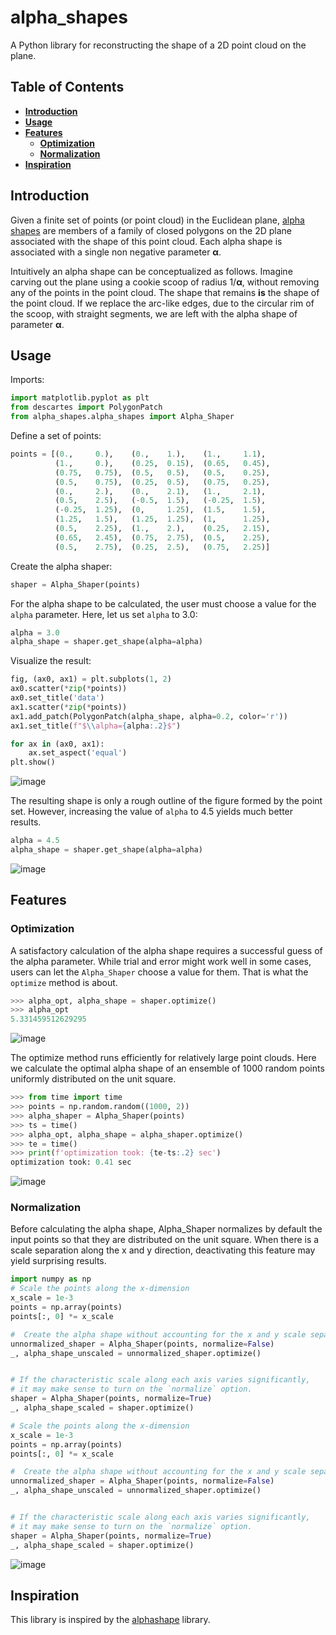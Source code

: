 # alpha_shapes
A Python library for reconstructing the shape of a 2D point cloud on the plane.

## Table of Contents
* **[Introduction](#introduction)**
* **[Usage](#usage)**
* **[Features](#features)**
  * **[Optimization](#optimization)**
  * **[Normalization](#normalization)**
* **[Inspiration](#inspiration)**

## Introduction
Given a finite set of points (or point cloud) in the Euclidean plane, [alpha shapes](https://en.wikipedia.org/wiki/Alpha_shape) are members of a family of closed polygons on the 2D plane associated with the shape of this point cloud. Each alpha shape is associated with a single non negative parameter **α**. 

Intuitively an alpha shape can be conceptualized as follows. Imagine carving out the plane using a cookie scoop of radius 1/**α**, without removing any of the points in the point cloud. The shape that remains **is** the shape of the point cloud. If we replace the arc-like edges, due to the circular rim of the scoop, with straight segments, we are left with the alpha shape of parameter **α**.

## Usage
Imports:
```python
import matplotlib.pyplot as plt
from descartes import PolygonPatch
from alpha_shapes.alpha_shapes import Alpha_Shaper
```
Define a set of points:
```python
points = [(0.,     0.),    (0.,    1.),    (1.,     1.1),
          (1.,     0.),    (0.25,  0.15),  (0.65,   0.45),
          (0.75,   0.75),  (0.5,   0.5),   (0.5,    0.25),
          (0.5,    0.75),  (0.25,  0.5),   (0.75,   0.25),
          (0.,     2.),    (0.,    2.1),   (1.,     2.1),
          (0.5,    2.5),   (-0.5,  1.5),   (-0.25,  1.5),
          (-0.25,  1.25),  (0,     1.25),  (1.5,    1.5),
          (1.25,   1.5),   (1.25,  1.25),  (1,      1.25),
          (0.5,    2.25),  (1.,    2.),    (0.25,   2.15),
          (0.65,   2.45),  (0.75,  2.75),  (0.5,    2.25),
          (0.5,    2.75),  (0.25,  2.5),   (0.75,   2.25)]
```
Create the alpha shaper:
```python
shaper = Alpha_Shaper(points)
```
For the alpha shape to be calculated, the user must choose a value for the `alpha` parameter.
Here, let us set `alpha` to 3.0:
```python
alpha = 3.0
alpha_shape = shaper.get_shape(alpha=alpha)
```
Visualize the result:
```python
fig, (ax0, ax1) = plt.subplots(1, 2)
ax0.scatter(*zip(*points))
ax0.set_title('data')
ax1.scatter(*zip(*points))
ax1.add_patch(PolygonPatch(alpha_shape, alpha=0.2, color='r'))
ax1.set_title(f"$\\alpha={alpha:.2}$")

for ax in (ax0, ax1):
    ax.set_aspect('equal')
plt.show()
```
![image](./figures/Figure_1.png) 

The resulting shape is only a rough outline of the figure formed by the point set. 
However, increasing the value of `alpha` to 4.5 yields much better results.
```python
alpha = 4.5
alpha_shape = shaper.get_shape(alpha=alpha)
```
![image](./figures/Figure_2.png) 

##  Features
###  Optimization
A satisfactory calculation of the alpha shape requires a successful guess of the alpha parameter. While trial and error might work well in some cases, users can let the `Alpha_Shaper` choose a value for them. That is what the `optimize` method is about.
```python
>>> alpha_opt, alpha_shape = shaper.optimize()
>>> alpha_opt
5.331459512629295
```
![image](./figures/simple_optimized.png) 

The optimize method runs efficiently for relatively large point clouds. Here we calculate the optimal alpha shape of an ensemble of 1000 random points uniformly distributed on the unit square.  

```python
>>> from time import time
>>> points = np.random.random((1000, 2))
>>> alpha_shaper = Alpha_Shaper(points)
>>> ts = time()
>>> alpha_opt, alpha_shape = alpha_shaper.optimize()
>>> te = time()
>>> print(f'optimization took: {te-ts:.2} sec')
optimization took: 0.41 sec
```
![image](./figures/large_rand.png) 

###  Normalization
Before calculating the alpha shape, Alpha_Shaper normalizes by default the input points so that they are distributed on the unit square. When there is a scale separation along the x and y direction, deactivating this feature may yield surprising results.
```python
import numpy as np
# Scale the points along the x-dimension
x_scale = 1e-3
points = np.array(points)
points[:, 0] *= x_scale

#  Create the alpha shape without accounting for the x and y scale separation
unnormalized_shaper = Alpha_Shaper(points, normalize=False)
_, alpha_shape_unscaled = unnormalized_shaper.optimize()


# If the characteristic scale along each axis varies significantly,
# it may make sense to turn on the `normalize` option.
shaper = Alpha_Shaper(points, normalize=True)
_, alpha_shape_scaled = shaper.optimize()

# Scale the points along the x-dimension
x_scale = 1e-3
points = np.array(points)
points[:, 0] *= x_scale

#  Create the alpha shape without accounting for the x and y scale separation
unnormalized_shaper = Alpha_Shaper(points, normalize=False)
_, alpha_shape_unscaled = unnormalized_shaper.optimize()


# If the characteristic scale along each axis varies significantly,
# it may make sense to turn on the `normalize` option.
shaper = Alpha_Shaper(points, normalize=True)
_, alpha_shape_scaled = shaper.optimize()

```
![image](./figures/normalization_effect.png) 
##  Inspiration

This library is inspired by the [alphashape](https://github.com/bellockk/alphashape) library.
